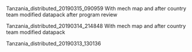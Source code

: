 Tanzania_distributed_20190315_090959
  With mech map and after country team modified datapack after program review

Tanzania_distributed_20190314_214848
  With mech map and after country team modified datapack 

Tanzania_distributed_20190313_130136